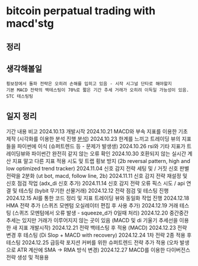 # bitcoin perpatual trading with macd'stg


## 정리

## 생각해볼일
```
횡보장에서 돌파 전략은 오히려 손해를 입히고 있음 - 시작 시그널 단타로 해야할지
기본 MACD 전략의 백테스팅이 70%로 짧은 기간 추세 거래가 오히려 이득일 가능성이 있음.
STC 테스팅팅
```

## 일지 정리

기간 내용 비고
2024.10.13 개발시작
2024.10.21 MACD와 부속 지표를 이용한 기초 제작 (시각화를 이용한 분석 진행 [분석](./docs/analysis/backtest.ipynb))
2024.10.23 한계를 느끼고 트레이딩 뷰의 지표들을 파이썬에 이식 (슈퍼트렌드 등 - 문제가 발생생)
2024.10.26 rsi와 기타 지표가 트레이딩뷰와 파이썬간 완전히 같지 않는 오류 확인
2024.10.30 호환되지 않는 실시간 계산 지표 말고 다른 지표 적용 시도 및 트랩 횡보 방지 (2b reversal pattern, high and low optimized trend tracker)
2024.11.04 신호 감지 전략 세팅 및 / 거짓 신호 판별 전략을 2분화 (ut bot, macd, follow line, 2b)
2024.11.11 신호 감지 전략 재설정 및 신호 점검 작업 (adx_di 신호 추가)
2024.11.14 신호 감지 전략 오류 픽스 시도 / api 연결 및 테스팅 (bybit 무기한 선물거래)
2024.12.12 전략 점검 및 테스팅 진행
2024.12.15 AI를 통한 코드 정리 및 지표 트레이딩 뷰와 동일화 작업 진행
2024.12.18 HMA 전략 추가 (스퀴즈 모멘텀 오실레이터 편집 후 사용 추가)
2024.12.19 거래 테스팅 (스퀴즈 모멘텀에서 오류 발생 - squeeze_d가 0일때 처리)
2024.12.20 중간중간 추세는 있지만 거래가 이루어지지 않는 곳이 있음 (MACD 및 di 기울기 추세선을 이용한 새 지표 개발시작)
2024.12.21 전략 백테스팅 후 적용 (MACD)
2024.12.23 전략 변경 후 테스팅 (Di Slop + MACD with recovery)
2024.12.24 1차 전략 2종 적용 후 테스팅
2024.12.25 급등락 포지션 커버를 위한 슈퍼트렌드 전략 추가 적용 (오차 발생으로 ATR 계산에 SMA -> RMA 방식 변경)
2024.12.27 MACD를 이용한 다이버전스 전략 생성 및 적용용